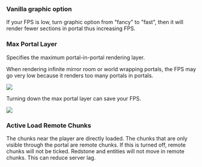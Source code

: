 
### Vanilla graphic option
If your FPS is low, turn graphic option from "fancy" to "fast", then it will render fewer sections in portal thus increasing FPS.

### Max Portal Layer
Specifies the maximum portal-in-portal rendering layer.

When rendering infinite mirror room or world wrapping portals, the FPS may go very low because it renders too many portals in portals.

![](https://i.ibb.co/4FFQdtd/Untitled3.png)

Turning down the max portal layer can save your FPS.

![](https://i.ibb.co/MCLrYZt/Untitled4.png)

### Active Load Remote Chunks
The chunks near the player are directly loaded.
The chunks that are only visible through the portal are remote chunks.
If this is turned off, remote chunks will not be ticked.
Redstone and entities will not move in remote chunks.
This can reduce server lag.